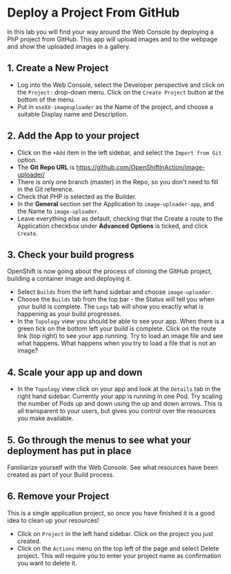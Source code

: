 # Deploy a Project From GitHub
In this lab you will find your way around the Web Console by deploying a PhP project from GitHub. This app will upload images and to the webpage and show the uploaded images in a gallery.

## 1. Create a New Project
- Log into the Web Console, select the Developer perspective and click on the ``Project:`` drop-down menu. Click on the ``Create Project`` button at the bottom of the menu.
- Put in ``oseXX-imageuploader`` as the Name of the project, and choose a suitable Display name and Description.

## 2. Add the App to your project
- Click on the ``+Add`` item in the left sidebar, and select the ``Import from Git`` option. 
- The **Git Repo URL** is https://github.com/OpenShiftInAction/image-uploader/
- There is only one branch (master) in the Repo, so you don't need to fill in the Git reference. 
- Check that PHP is selected as the Builder.
- In the **General** section set the Application to ``image-uploader-app``, and the Name to ``image-uploader``.
- Leave everything else as default, checking that the Create a route to the Application checkbox under **Advanced Options** is ticked, and click ``Create``.

## 3. Check your build progress
OpenShift is now going about the process of cloning the GitHub project, building a container image and deploying it. 
- Select ``Builds`` from the left hand sidebar and choose ``image-uploader``.
- Choose the ``Builds`` tab from the top bar - the Status will tell you when your build is complete. The ``Logs`` tab will show you exactly what is happening as your build progresses.
- In the ``Topology`` view you should be able to see your app. When there is a green tick on the bottom left your build is complete. Click on the route link (top right) to see your app running. Try to load an image file and see what happens. What happens when you try to load a file that is not an image?

## 4. Scale your app up and down
- In the ``Topology`` view click on your app and look at the ``Details`` tab in the right hand sidebar. Currently your app is running in one Pod. Try scaling the number of Pods up and down using the up and down arrows. This is all transparent to your users, but gives you control over the resources you make available. 

## 5. Go through the menus to see what your deployment has put in place
Familiarize yourself with the Web Console. See what resources have been created as part of your Build process.

## 6. Remove your Project
This is a single application project, so once you have finished it is a good idea to clean up your resources!
- Click on ``Project`` in the left hand sidebar. Click on the project you just created.
- Click on the ``Actions`` menu on the top left of the page and select Delete project. This will require you to enter your project name as confirmation you want to delete it. 

